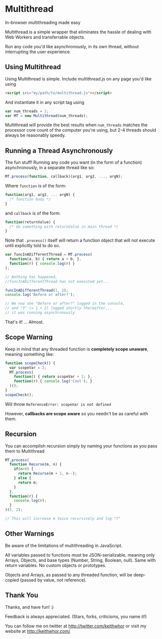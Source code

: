 Multithread
===========

In-browser multithreading made easy

Multithread is a simple wrapper that eliminates the hassle of dealing with Web Workers and
transferrable objects.

Run any code you'd like asynchronously, in its own thread, without interrupting the user experience.


Using Multithread
-----------------

Using Multithread is simple. Include multithread.js on any page you'd like using
```html
<script src="my/path/to/multithread.js"></script>
```

And instantiate it in any script tag using
```js
var num_threads = 2;
var MT = new Multithread(num_threads);
```

Multithread will provide the best results when ```num_threads``` matches the processor core count of the computer
you're using, but 2-4 threads should always be reasonably speedy.


Running a Thread Asynchronously
-------------------------------

The fun stuff! Running any code you want (in the form of a function) asynchronously, in a separate thread like so:
```js
MT.process(function, callback)(arg1, arg2, ..., argN);
```

Where ```function``` is of the form:
```js
function(arg1, arg2, ... argN) {
  /* function body */
}
```

and ```callback``` is of the form:
```js
function(returnValue) {
  /* do something with returnValue in main thread */
}
```

Note that ```.process()``` itself will return a function object that will not execute until explicitly
told to do so.
```js
var funcInADifferentThread = MT.process(
  function(a, b) { return a + b; },
  function(r) { console.log(r) }
);

// Nothing has happened,
//funcInADifferentThread has not executed yet...

funcInADifferentThread(1, 2);
console.log('Before or after?');

// We now see "Before or after?" logged in the console,
// and "3" (= 1 + 2) logged shortly thereafter...
// it was running asynchronously
```

That's it! ... Almost.


Scope Warning
-------------

Keep in mind that any threaded function is **completely scope unaware**, meaning something like:
```js
function scopeCheck() {
  var scopeVar = 2;
  MT.process(
    function() { return scopeVar + 2; },
    function(r) { console.log('Cool'); }
  )();
}
scopeCheck();
```
Will throw ```ReferenceError: scopeVar is not defined```

However, **callbacks are scope aware** so you needn't be as careful with them.


Recursion
---------

You can accomplish recursion simply by naming your functions as you pass them to Multithread
```js
MT.process(
  function Recurse(m, n) {
    if(n>0) {
      return Recurse(m + 1, n--);
    } else {
      return m;
    }
  },
  function(r) {
    console.log(r);
  }
)(5, 2);

// This will increase m twice recursively and log "7"
```


Other Warnings
--------------

Be aware of the limitations of multithreading in JavaScript.

All variables passed to functions must be JSON-serializable, meaning only Arrays, Objects, and base types (Number, String, Boolean, null). Same with return variables. No custom objects or prototypes.

Objects and Arrays, as passed to any threaded function, will be deep-copied (passed by value, not reference).


Thank You
---------

Thanks, and have fun! :)

Feedback is always appreciated. (Stars, forks, criticisms, you name it!)

You can follow me on twitter at http://twitter.com/keithwhor or visit my website at http://keithwhor.com/

